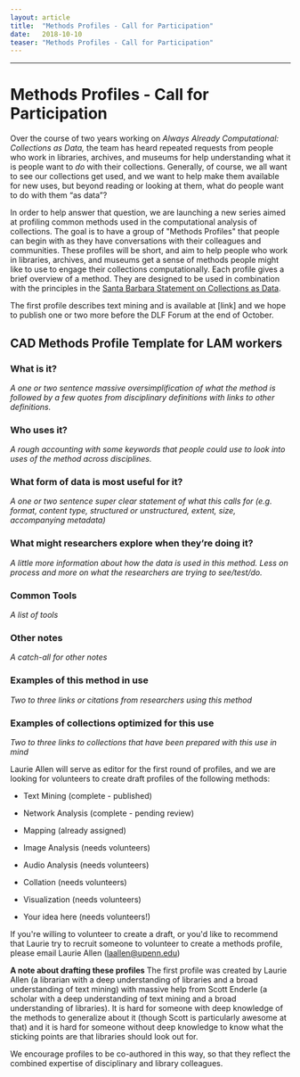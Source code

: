 ```yaml
---
layout: article
title:  "Methods Profiles - Call for Participation"
date:   2018-10-10 
teaser: "Methods Profiles - Call for Participation"
---
```

---

# Methods Profiles - Call for Participation

Over the course of two years working on *Always Already Computational: Collections as Data,* the team has heard repeated requests from people who work in libraries, archives, and museums for help understanding what it is people want to *do* with their collections.  Generally, of course, we all want to see our collections get used, and we want to help make them available for new uses, but beyond reading or looking at them, what do people want to do with them “as data”? 

In order to help answer that question, we are launching a new series aimed at profiling common methods used in the computational analysis of collections. The goal is to have a group of "Methods Profiles" that people can begin with as they have conversations with their colleagues and communities. These profiles will be short, and aim to help people who work in libraries, archives, and museums get a sense of methods people might like to use to engage their collections computationally. Each profile gives a brief overview of a method. They are designed to be used in combination with the principles in the [Santa Barbara Statement on Collections as Data](https://collectionsasdata.github.io/statement/).

The first profile describes text mining and is available at [link] and we hope to publish one or two more before the DLF Forum at the end of October.

## CAD Methods Profile Template for LAM workers

### What is it? 

*A one or two sentence massive oversimplification of what the method is followed by a few quotes from disciplinary definitions with links to other definitions.*

### Who uses it? 

*A rough accounting with some keywords that people could use to look into uses of the method across disciplines.*

### What form of data is most useful for it? 

*A one or two sentence super clear statement of what this calls for (e.g. format, content type, structured or unstructured, extent, size, accompanying metadata)*

### What might researchers explore when they’re doing it? 

*A little more information about how the data is used in this method. Less on process and more on what the researchers are trying to see/test/do.*

### Common Tools 

*A list of tools*

### Other notes 

*A catch-all for other notes*

### Examples of this method in use 

*Two to three links or citations from researchers using this method*

### Examples of collections optimized for this use

*Two to three links to collections that have been prepared with this use in mind*

Laurie Allen will serve as editor for the first round of profiles, and we are looking for volunteers to create draft profiles of the following methods:

- Text Mining (complete - published)

- Network Analysis (complete - pending review)

- Mapping (already assigned)

- Image Analysis (needs volunteers)

- Audio Analysis (needs volunteers)

- Collation (needs volunteers)

- Visualization (needs volunteers)

- Your idea here (needs volunteers!)

If you're willing to volunteer to create a draft, or you'd like to recommend that Laurie try to recruit someone to volunteer to create a methods profile, please email Laurie Allen (laallen@upenn.edu) 

**A note about drafting these profiles**  The first profile was created by Laurie Allen (a librarian with a deep understanding of libraries and a broad understanding of text mining) with massive help from Scott Enderle (a scholar with a deep understanding of text mining and a broad understanding of libraries). It is hard for someone with deep knowledge of the methods to generalize about it (though Scott is particularly awesome at that) and it is hard for someone without deep knowledge to know what the sticking points are that libraries should look out for. 

We encourage profiles to be co-authored in this way, so that they reflect the combined expertise of disciplinary and library colleagues. 
 
